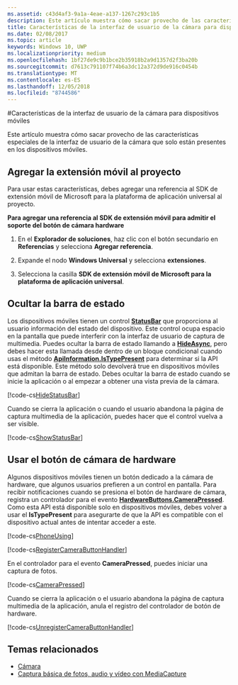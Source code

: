 ```yaml
---
ms.assetid: c43d4af3-9a1a-4eae-a137-1267c293c1b5
description: Este artículo muestra cómo sacar provecho de las características especiales de la interfaz de usuario de la cámara que solo están presentes en los dispositivos móviles.
title: Características de la interfaz de usuario de la cámara para dispositivos móviles
ms.date: 02/08/2017
ms.topic: article
keywords: Windows 10, UWP
ms.localizationpriority: medium
ms.openlocfilehash: 1bf27de9c9b1bce2b35918b2a9d1357d2f3ba20b
ms.sourcegitcommit: d7613c791107f74b6a3dc12a372d9de916c0454b
ms.translationtype: MT
ms.contentlocale: es-ES
ms.lasthandoff: 12/05/2018
ms.locfileid: "8744586"
---
```

#<a name="camera-ui-features-for-mobile-devices"></a>Características de la interfaz de usuario de la cámara para dispositivos móviles

Este artículo muestra cómo sacar provecho de las características especiales de la interfaz de usuario de la cámara que solo están presentes en los dispositivos móviles. 

## <a name="add-the-mobile-extension-to-your-project"></a>Agregar la extensión móvil al proyecto 

Para usar estas características, debes agregar una referencia al SDK de extensión móvil de Microsoft para la plataforma de aplicación universal al proyecto.

**Para agregar una referencia al SDK de extensión móvil para admitir el soporte del botón de cámara hardware**

1.  En el **Explorador de soluciones**, haz clic con el botón secundario en **Referencias** y selecciona **Agregar referencia**.

2.  Expande el nodo **Windows Universal** y selecciona **extensiones**.

3.  Selecciona la casilla **SDK de extensión móvil de Microsoft para la plataforma de aplicación universal**.

## <a name="hide-the-status-bar"></a>Ocultar la barra de estado

Los dispositivos móviles tienen un control [**StatusBar**](https://msdn.microsoft.com/library/windows/apps/dn633864) que proporciona al usuario información del estado del dispositivo. Este control ocupa espacio en la pantalla que puede interferir con la interfaz de usuario de captura de multimedia. Puedes ocultar la barra de estado llamando a [**HideAsync**](https://msdn.microsoft.com/library/windows/apps/dn610339), pero debes hacer esta llamada desde dentro de un bloque condicional cuando usas el método [**ApiInformation.IsTypePresent**](https://msdn.microsoft.com/library/windows/apps/dn949016) para determinar si la API está disponible. Este método solo devolverá true en dispositivos móviles que admitan la barra de estado. Debes ocultar la barra de estado cuando se inicie la aplicación o al empezar a obtener una vista previa de la cámara.

[!code-cs[HideStatusBar](./code/BasicMediaCaptureWin10/cs/MainPage.xaml.cs#SnippetHideStatusBar)]

Cuando se cierra la aplicación o cuando el usuario abandona la página de captura multimedia de la aplicación, puedes hacer que el control vuelva a ser visible.

[!code-cs[ShowStatusBar](./code/BasicMediaCaptureWin10/cs/MainPage.xaml.cs#SnippetShowStatusBar)]

## <a name="use-the-hardware-camera-button"></a>Usar el botón de cámara de hardware

Algunos dispositivos móviles tienen un botón dedicado a la cámara de hardware, que algunos usuarios prefieren a un control en pantalla. Para recibir notificaciones cuando se presiona el botón de hardware de cámara, registra un controlador para el evento [**HardwareButtons.CameraPressed**](https://msdn.microsoft.com/library/windows/apps/dn653805). Como esta API está disponible solo en dispositivos móviles, debes volver a usar el **IsTypePresent** para asegurarte de que la API es compatible con el dispositivo actual antes de intentar acceder a este.

[!code-cs[PhoneUsing](./code/BasicMediaCaptureWin10/cs/MainPage.xaml.cs#SnippetPhoneUsing)]

[!code-cs[RegisterCameraButtonHandler](./code/BasicMediaCaptureWin10/cs/MainPage.xaml.cs#SnippetRegisterCameraButtonHandler)]

En el controlador para el evento **CameraPressed**, puedes iniciar una captura de fotos.

[!code-cs[CameraPressed](./code/BasicMediaCaptureWin10/cs/MainPage.xaml.cs#SnippetCameraPressed)]

Cuando se cierra la aplicación o el usuario abandona la página de captura multimedia de la aplicación, anula el registro del controlador de botón de hardware.

[!code-cs[UnregisterCameraButtonHandler](./code/BasicMediaCaptureWin10/cs/MainPage.xaml.cs#SnippetUnregisterCameraButtonHandler)]

## <a name="related-topics"></a>Temas relacionados

* [Cámara](camera.md)
* [Captura básica de fotos, audio y vídeo con MediaCapture](basic-photo-video-and-audio-capture-with-MediaCapture.md)





